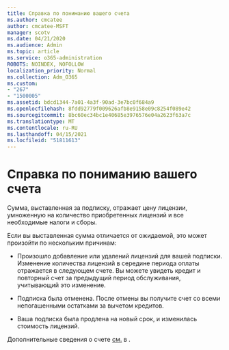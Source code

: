 ```yaml
---
title: Справка по пониманию вашего счета
ms.author: cmcatee
author: cmcatee-MSFT
manager: scotv
ms.date: 04/21/2020
ms.audience: Admin
ms.topic: article
ms.service: o365-administration
ROBOTS: NOINDEX, NOFOLLOW
localization_priority: Normal
ms.collection: Adm_O365
ms.custom:
- "267"
- "1500005"
ms.assetid: bdcd1344-7a01-4a3f-90ad-3e7bc0f684a9
ms.openlocfilehash: 8fdd92779f009626afb8e9158e09c8254f089e42
ms.sourcegitcommit: 8bc60ec34bc1e40685e3976576e04a2623f63a7c
ms.translationtype: MT
ms.contentlocale: ru-RU
ms.lasthandoff: 04/15/2021
ms.locfileid: "51811613"
---
```

# <a name="help-understanding-your-bill"></a>Справка по пониманию вашего счета

Сумма, выставленная за подписку, отражает цену лицензии, умноженную на количество приобретенных лицензий и все необходимые налоги и сборы.
  
Если вы выставленная сумма отличается от ожидаемой, это может произойти по нескольким причинам:
  
- Произошло добавление или удалений лицензий для вашей подписки. Изменение количества лицензий в середине периода оплаты отражается в следующем счете. Вы можете увидеть кредит и повторный счет за предыдущий период обслуживания, учитывающий это изменение.

- Подписка была отменена. После отмены вы получите счет со всеми непогашенными остатками за вычетом кредитов.

- Ваша подписка была продлена на новый срок, и изменилась стоимость лицензий.

Дополнительные сведения о счете [см.](https://docs.microsoft.com/microsoft-365/commerce/billing-and-payments/understand-your-invoice2) в .
